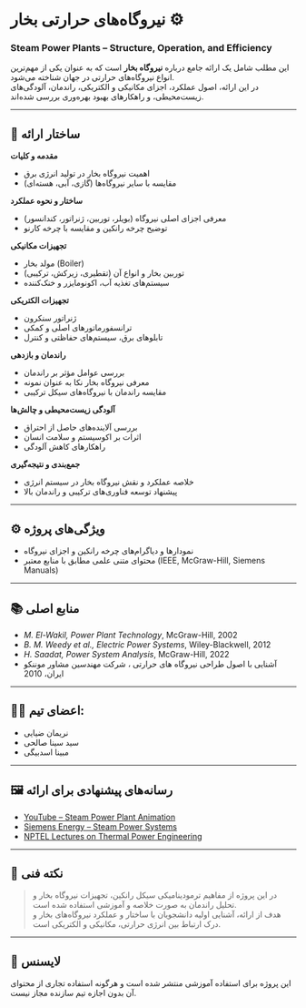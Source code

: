 # نیروگاه‌های حرارتی بخار ⚙️  
### Steam Power Plants – Structure, Operation, and Efficiency

این مطلب شامل یک ارائه جامع درباره **نیروگاه بخار** است که به عنوان یکی از مهم‌ترین انواع نیروگاه‌های حرارتی در جهان شناخته می‌شود.  
در این ارائه، اصول عملکرد، اجزای مکانیکی و الکتریکی، راندمان، آلودگی‌های زیست‌محیطی، و راهکارهای بهبود بهره‌وری بررسی شده‌اند.

---

## 🧩 ساختار ارائه
 **مقدمه و کلیات**
   - اهمیت نیروگاه بخار در تولید انرژی برق  
   - مقایسه با سایر نیروگاه‌ها (گازی، آبی، هسته‌ای)

 **ساختار و نحوه عملکرد**
   - معرفی اجزای اصلی نیروگاه (بویلر، توربین، ژنراتور، کندانسور)  
   - توضیح چرخه رانکین و مقایسه با چرخه کارنو  

 **تجهیزات مکانیکی**
   - مولد بخار (Boiler)  
   - توربین بخار و انواع آن (تقطیری، زیرکش، ترکیبی)  
   - سیستم‌های تغذیه آب، اکونومایزر و خنک‌کننده  

 **تجهیزات الکتریکی**
   - ژنراتور سنکرون  
   - ترانسفورماتورهای اصلی و کمکی  
   - تابلوهای برق، سیستم‌های حفاظتی و کنترل  

 **راندمان و بازدهی**
   - بررسی عوامل مؤثر بر راندمان  
   - معرفی نیروگاه بخار نکا به عنوان نمونه  
   - مقایسه راندمان با نیروگاه‌های سیکل ترکیبی  

 **آلودگی زیست‌محیطی و چالش‌ها**
   - بررسی آلاینده‌های حاصل از احتراق  
   - اثرات بر اکوسیستم و سلامت انسان  
   - راهکارهای کاهش آلودگی  

 **جمع‌بندی و نتیجه‌گیری**
   - خلاصه عملکرد و نقش نیروگاه بخار در سیستم انرژی  
   - پیشنهاد توسعه فناوری‌های ترکیبی و راندمان بالا  

---

## ⚙️ ویژگی‌های پروژه 
- نمودارها و دیاگرام‌های چرخه رانکین و اجزای نیروگاه  
- محتوای متنی علمی مطابق با منابع معتبر (IEEE, McGraw-Hill, Siemens Manuals)

---

## 📚 منابع اصلی
- *M. El-Wakil, Power Plant Technology*, McGraw-Hill, 2002  
- *B. M. Weedy et al., Electric Power Systems*, Wiley-Blackwell, 2012  
- *H. Saadat, Power System Analysis*, McGraw-Hill, 2022  
- آشنایی با اصول طراحی نیروگاه های حرارتی ، شرکت مهندسین مشاور موننکو ایران،   2010

---

## 👨‍🔬 اعضای تیم: 
- نریمان ضیایی  
- سید سینا صالحی  
- مبینا اسدبیگی  

---

## 🖼️ رسانه‌های پیشنهادی برای ارائه
- [YouTube – Steam Power Plant Animation](https://www.youtube.com/results?search_query=steam+power+plant+animation)  
- [Siemens Energy – Steam Power Systems](https://www.siemens-energy.com/global/en/offerings/power-generation/steam-power.html)  
- [NPTEL Lectures on Thermal Power Engineering](https://nptel.ac.in/)

---

## 🧠 نکته فنی
> در این پروژه از مفاهیم ترمودینامیکی سیکل رانکین، تجهیزات نیروگاه بخار و تحلیل راندمان به صورت خلاصه و آموزشی استفاده شده است.  
> هدف از ارائه، آشنایی اولیه دانشجویان با ساختار و عملکرد نیروگاه‌های بخار و درک ارتباط بین انرژی حرارتی، مکانیکی و الکتریکی است.

---


## 📄 لایسنس
این پروژه برای استفاده آموزشی منتشر شده است و هرگونه استفاده تجاری از محتوای آن بدون اجازه تیم سازنده مجاز نیست.
